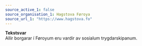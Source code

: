 ```yaml
---
source_active_1: false
source_organisation_1: Hagstova Føroya
source_url_1: "https://www.hagstova.fo"
---
```

<b>Tekstsvar</b>  
Allir borgarar í Føroyum eru vardir av sosialum trygdarskipanum.
